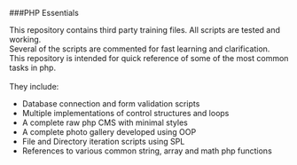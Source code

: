 ###PHP Essentials

This repository contains third party training files. All scripts are tested and working.<br/>
Several of the scripts are commented for fast learning and clarification.<br/>
This repository is intended for quick reference of some of the most common tasks in php.<br/><br/>
They include:

- Database connection and form validation scripts
- Multiple implementations of control structures and loops
- A complete raw php CMS with minimal styles
- A complete photo gallery developed using OOP
- File and Directory iteration scripts using SPL
- References to various common string, array and math php functions

